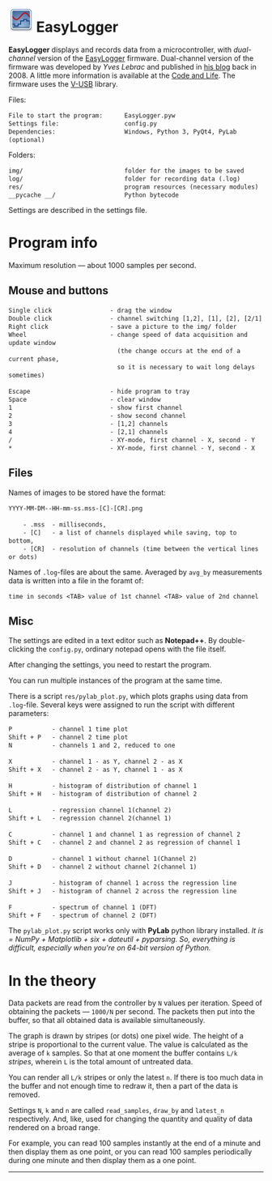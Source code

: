 ﻿
![](res/icon.png) EasyLogger
============================

**EasyLogger** displays and records data from a microcontroller,
with *dual-channel* version of the [EasyLogger](http://www.obdev.at/products/vusb/easylogger.html) firmware.
Dual-channel version of the firmware was developed by *Yves Lebrac* and published
in [his blog](http://yveslebrac.blogspot.ru/2008/10/cheapest-dual-trace-scope-in-galaxy.html)
back in 2008. A little more information is available at the
[Code and Life](http://codeandlife.com/2012/02/22/v-usb-with-attiny45-attiny85-without-a-crystal/).
The firmware uses the [V-USB](http://www.obdev.at/products/vusb/index.html) library.

Files:

    File to start the program:      EasyLogger.pyw
    Settings file:                  config.py
    Dependencies:                   Windows, Python 3, PyQt4, PyLab (optional)

Folders:

    img/                            folder for the images to be saved
    log/                            folder for recording data (.log)
    res/                            program resources (necessary modules)
    __pycache __/                   Python bytecode

Settings are described in the settings file.

Program info
============

Maximum resolution — about 1000 samples per second.

Mouse and buttons
-----------------

    Single click                - drag the window
    Double click                - channel switching [1,2], [1], [2], [2/1]
    Right click                 - save a picture to the img/ folder
    Wheel                       - change speed of data acquisition and update window
                                  (the change occurs at the end of a current phase,
                                  so it is necessary to wait long delays sometimes)

    Escape                      - hide program to tray
    Space                       - clear window
    1                           - show first channel
    2                           - show second channel
    3                           - [1,2] channels
    4                           - [2,1] channels
    /                           - XY-mode, first channel - X, second - Y
    *                           - XY-mode, first channel - Y, second - X

Files
-----

Names of images to be stored have the format:

    YYYY-MM-DM--HH-mm-ss.mss-[C]-[CR].png

        - .mss  - milliseconds,
        - [C]   - a list of channels displayed while saving, top to bottom,
        - [CR]  - resolution of channels (time between the vertical lines or dots)

Names of `.log`-files are about the same. Averaged by `avg_by` measurements data is written into a file in the foramt of:

    time in seconds <TAB> value of 1st channel <TAB> value of 2nd channel

Misc
----

The settings are edited in a text editor such as **Notepad++**.
By double-clicking the `config.py`, ordinary notepad opens with the file itself.

After changing the settings, you need to restart the program.

You can run multiple instances of the program at the same time.

There is a script `res/pylab_plot.py`, which plots graphs using data from `.log`-file.
Several keys were assigned to run the script with different parameters:

    P           - channel 1 time plot
    Shift + P   - channel 2 time plot
    N           - channels 1 and 2, reduced to one

    X           - channel 1 - as Y, channel 2 - as X
    Shift + X   - channel 2 - as Y, channel 1 - as X

    H           - histogram of distribution of channel 1
    Shift + H   - histogram of distribution of channel 2

    L           - regression channel 1(channel 2)
    Shift + L   - regression channel 2(channel 1)

    C           - channel 1 and channel 1 as regression of channel 2
    Shift + C   - channel 2 and channel 2 as regression of channel 1

    D           - channel 1 without channel 1(Channel 2)
    Shift + D   - channel 2 without channel 2(channel 1)

    J           - histogram of channel 1 across the regression line
    Shift + J   - histogram of channel 2 across the regression line

    F           - spectrum of channel 1 (DFT)
    Shift + F   - spectrum of channel 2 (DFT)

The `pylab_plot.py` script works only with **PyLab** python library installed.
*It is = NumPy + Matplotlib + six + dateutil + pyparsing. So, everything is difficult,
especially when you're on 64-bit version of Python.*

In the theory
=============

Data packets are read from the controller by `N` values per iteration.
Speed of obtaining the packets — `1000/N` per second. The packets then
put into the buffer, so that all obtained data is available simultaneously.

The graph is drawn by stripes (or dots) one pixel wide. The height of a stripe
is proportional to the current value. The value is calculated as the average
of `k` samples. So that at one moment the buffer contains `L/k` *stripes*,
wherein `L` is the total amount of untreated data.

You can render all `L/k` stripes or only the latest `n`. If there is too much
data in the buffer and not enough time to redraw it, then a part of the data is removed.

Settings `N`, `k` and `n` are called `read_samples`, `draw_by` and `latest_n` respectively.
And, like, used for changing the quantity and quality of data rendered on a broad range.

For example, you can read 100 samples instantly at the end of a minute ​​and then display them as one point,
or you can read 100 samples periodically during one minute and then display them as a one point.

---
